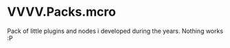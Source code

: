 VVVV.Packs.mcro
===============

Pack of little plugins and nodes i developed during the years. Nothing works :P
